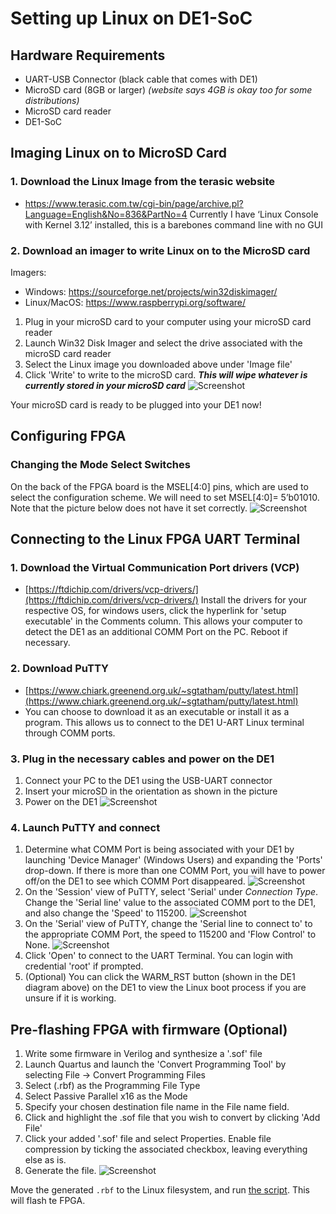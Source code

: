 # Setting up Linux on DE1-SoC

## Hardware Requirements

- UART-USB Connector (black cable that comes with DE1)
- MicroSD card (8GB or larger) *(website says 4GB is okay too for some distributions)*
- MicroSD card reader
- DE1-SoC

## Imaging Linux on to MicroSD Card

### 1. Download the Linux Image from the terasic website
-   https://www.terasic.com.tw/cgi-bin/page/archive.pl?Language=English&No=836&PartNo=4
Currently I have ‘Linux Console with Kernel 3.12’ installed, this is a barebones command line with no GUI


### 2. Download an imager to write Linux on to the MicroSD card
Imagers:
- Windows:        https://sourceforge.net/projects/win32diskimager/
- Linux/MacOS: https://www.raspberrypi.org/software/
1. Plug in your microSD card to your computer using your microSD card reader
2. Launch Win32 Disk Imager and select the drive associated with the microSD card reader
3. Select the Linux image you downloaded above under 'Image file'
4. Click 'Write' to write to the microSD card. ***This will wipe whatever is currently stored in your microSD card***
![Screenshot](./images/imaging_linux.PNG)

Your microSD card is ready to be plugged into your DE1 now!
## Configuring FPGA
### Changing the Mode Select Switches
On the back of the FPGA board is the MSEL[4:0] pins, which are used to select the configuration scheme.
We will need to set MSEL[4:0]= 5’b01010. Note that the picture below does not have it set correctly.
![Screenshot](./images/mode_select.PNG)
## Connecting to the Linux FPGA UART Terminal
### 1. Download the Virtual Communication Port drivers (VCP)
-   [https://ftdichip.com/drivers/vcp-drivers/](https://ftdichip.com/drivers/vcp-drivers/)
   Install the drivers for your respective OS, for windows users, click the hyperlink for 'setup executable' in the Comments column. This allows your computer to detect the DE1 as an additional COMM Port on the PC. Reboot if necessary.
### 2. Download PuTTY
-   [https://www.chiark.greenend.org.uk/~sgtatham/putty/latest.html](https://www.chiark.greenend.org.uk/~sgtatham/putty/latest.html)
-   You can choose to download it as an executable or install it as a program. This allows us to connect to the DE1 U-ART Linux terminal through COMM ports.
### 3. Plug in the necessary cables and power on the DE1
1. Connect your PC to the DE1 using the USB-UART connector  
2. Insert your microSD in the orientation as shown in the picture
3. Power on the DE1
![Screenshot](./images/SOC_diagram.PNG)
### 4. Launch PuTTY and connect
1. Determine what COMM Port is being associated with your DE1 by launching 'Device Manager' (Windows Users) and expanding the 'Ports' drop-down. If there is more than one COMM Port, you will have to power off/on the DE1 to see which COMM Port disappeared.
![Screenshot](./images/device_manager.PNG)
2. On the 'Session' view of PuTTY, select 'Serial' under *Connection Type*. Change the 'Serial line' value to the associated COMM port to the DE1, and also change the 'Speed' to 115200.
![Screenshot](./images/putty_main.PNG)
3. On the 'Serial' view of PuTTY, change the 'Serial line to connect to' to the appropriate COMM Port, the speed to 115200 and 'Flow Control' to None.
![Screenshot](./images/putty_serial.PNG)
4. Click 'Open' to connect to the UART Terminal. You can login with credential 'root' if prompted.
5. (Optional) You can click the WARM_RST button (shown in the DE1 diagram above) on the DE1 to view the Linux boot process if you are unsure if it is working.

## Pre-flashing FPGA with firmware (Optional)

1. Write some firmware in Verilog and synthesize a '.sof' file
2. Launch Quartus and launch the 'Convert Programming Tool' by selecting File -> Convert Programming Files
3. Select (.rbf) as the Programming File Type
4. Select Passive Parallel x16 as the Mode
5. Specify your chosen destination file name in the File name field.
6. Click and highlight the .sof file that you wish to convert by clicking 'Add File'
7. Click your added '.sof' file and select Properties. Enable file compression by ticking the associated checkbox, leaving everything else as is.
8. Generate the file.
![Screenshot](./images/quartus.PNG)

Move the generated `.rbf` to the Linux filesystem, and run [the script](./program.sh). This will flash te FPGA.
